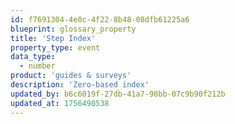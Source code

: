 ```yaml
---
id: f7691304-4e0c-4f22-8b48-08dfb61225a6
blueprint: glossary_property
title: 'Step Index'
property_type: event
data_type:
  - number
product: 'guides & surveys'
description: 'Zero-based index'
updated_by: b6c6019f-27db-41a7-98bb-07c9b90f212b
updated_at: 1756490538
---
```

